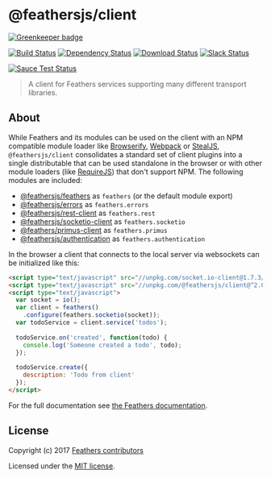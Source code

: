 # @feathersjs/client

[![Greenkeeper badge](https://badges.greenkeeper.io/feathersjs/client.svg)](https://greenkeeper.io/)

[![Build Status](https://travis-ci.org/feathersjs/client.png?branch=master)](https://travis-ci.org/feathersjs/client)
[![Dependency Status](https://img.shields.io/david/feathersjs/client.svg?style=flat-square)](https://david-dm.org/feathersjs/client)
[![Download Status](https://img.shields.io/npm/dm/@feathersjs/client.svg?style=flat-square)](https://www.npmjs.com/package/@feathersjs/client)
[![Slack Status](http://slack.feathersjs.com/badge.svg)](http://slack.feathersjs.com)

[![Sauce Test Status](https://saucelabs.com/browser-matrix/feathersjs.svg)](https://saucelabs.com/u/feathersjs)

> A client for Feathers services supporting many different transport libraries.

## About

While Feathers and its modules can be used on the client with an NPM compatible module loader like [Browserify](http://browserify.org/), [Webpack](https://webpack.github.io/) or [StealJS](http://stealjs.com), `@feathersjs/client` consolidates a standard set of client plugins into a single distributable that can be used standalone in the browser or with other module loaders (like [RequireJS](http://requirejs.org/)) that don't support NPM. The following modules are included:

- [@feathersjs/feathers](https://github.com/feathersjs/feathers) as `feathers` (or the default module export)
- [@feathersjs/errors](https://github.com/feathersjs/errors) as `feathers.errors`
- [@feathersjs/rest-client](https://github.com/feathersjs/rest-client) as `feathers.rest`
- [@feathersjs/socketio-client](https://github.com/feathersjs/socketio-client) as `feathers.socketio`
- [@feathers/primus-client](https://github.com/feathersjs/primus-client) as `feathers.primus`
- [@feathersjs/authentication](https://github.com/feathersjs/feathers-authentication) as `feathers.authentication`

In the browser a client that connects to the local server via websockets can be initialized like this:

```html
<script type="text/javascript" src="//unpkg.com/socket.io-client@1.7.3/dist/socket.io.js"></script>
<script type="text/javascript" src="//unpkg.com/@feathersjs/client@^2.0.0/dist/feathers.js"></script>
<script type="text/javascript">
  var socket = io();
  var client = feathers()
    .configure(feathers.socketio(socket));
  var todoService = client.service('todos');
  
  todoService.on('created', function(todo) {
    console.log('Someone created a todo', todo);
  });
  
  todoService.create({
    description: 'Todo from client'
  });
</script>
```

For the full documentation see [the Feathers documentation](http://docs.feathersjs.com/clients/feathers.html).

## License

Copyright (c) 2017 [Feathers contributors](https://github.com/feathersjs/client/graphs/contributors)

Licensed under the [MIT license](LICENSE).
